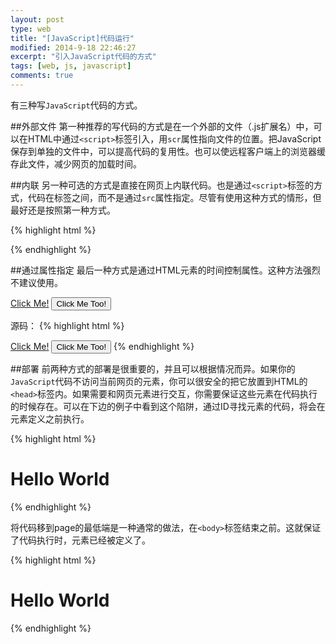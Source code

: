 ```yaml
---
layout: post
type: web
title: "[JavaScript]代码运行"
modified: 2014-9-18 22:46:27
excerpt: "引入JavaScript代码的方式"
tags: [web, js, javascript]
comments: true
---
```

有三种写`JavaScript`代码的方式。

##外部文件
第一种推荐的写代码的方式是在一个外部的文件（.js扩展名）中，可以在HTML中通过`<script>`标签引入，用`scr`属性指向文件的位置。把JavaScript保存到单独的文件中，可以提高代码的复用性。也可以使远程客户端上的浏览器缓存此文件，减少网页的加载时间。

##内联
另一种可选的方式是直接在网页上内联代码。也是通过`<script>`标签的方式，代码在标签之间，而不是通过`src`属性指定。尽管有使用这种方式的情形，但最好还是按照第一种方式。

{% highlight html %}
<!-- Embed code directly on a web page using script tags. -->
<script>
  alert( "Hello World!" );
</script>
{% endhighlight %}

##通过属性指定
最后一种方式是通过HTML元素的时间控制属性。这种方法强烈不建议使用。

<!-- Inline code directly on HTML elements being clicked. -->
<a href="javascript:alert( 'Hello World' );">Click Me!</a>
<button onClick="alert( 'Good Bye World' );">Click Me Too!</button>

源码：
{% highlight html %}
<!-- Inline code directly on HTML elements being clicked. -->
<a href="javascript:alert( 'Hello World' );">Click Me!</a>
<button onClick="alert( 'Good Bye World' );">Click Me Too!</button>
{% endhighlight %}

##部署
前两种方式的部署是很重要的，并且可以根据情况而异。如果你的`JavaScript`代码不访问当前网页的元素，你可以很安全的把它放置到HTML的`<head>`标签内。如果需要和网页元素进行交互，你需要保证这些元素在代码执行的时候存在。可以在下边的例子中看到这个陷阱，通过ID寻找元素的代码，将会在元素定义之前执行。

{% highlight html %}
<!doctype html>
<html>
<head>
    <script>
    // Attempting to access an element too early will have unexpected results.
    var title = document.getElementById( "hello-world" );
    console.log( title );
    </script>
</head>
<body>
 
<h1 id="hello-world">Hello World</h1>
 
</body>
</html>
{% endhighlight %}

将代码移到page的最低端是一种通常的做法，在`<body>`标签结束之前。这就保证了代码执行时，元素已经被定义了。

{% highlight html %}
<!doctype html>
<html>
<head></head>
<body>
 
<h1 id="hello-world">Hello World</h1>
<script>
// Moving the script to the bottom of the page will make sure the element exists.
var title = document.getElementById( "hello-world" );
console.log( title );
</script>
 
</body>
</html>
{% endhighlight %}